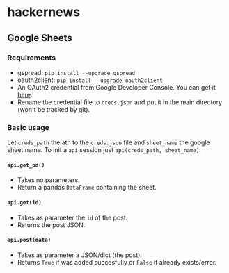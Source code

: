 # hackernews

## Google Sheets

### Requirements

- gspread: `pip install --upgrade gspread`
- oauth2client: `pip install --upgrade oauth2client` 
- An OAuth2 credential from Google Developer Console. You can get it [here](https://gspread.readthedocs.io/en/latest/oauth2.html).
- Rename the credential file to `creds.json` and put it in the main directory (won't be tracked by git).

### Basic usage

Let `creds_path` the ath to the `creds.json` file and `sheet_name` the google sheet name.
To init a `api` session just `api(creds_path, sheet_name)`.

#### `api.get_pd()`

- Takes no parameters.
- Return a pandas `DataFrame` containing the sheet.

#### `api.get(id)`

- Takes as parameter the `id` of the post.
- Returns the post JSON.

#### `api.post(data)`

- Takes as parameter a JSON/dict (the post).
- Returns `True` if was added succesfully or `False` if already exists/error.
